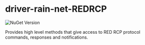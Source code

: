 # driver-rain-net-REDRCP

![NuGet Version](https://img.shields.io/nuget/v/SenseID.Readers)

<!---![NuGet Version](https://img.shields.io/nuget/:variant/:packageName)

[![NuGet-Colors](https://img.shields.io/nuget/v/MaterialDesignColors.svg?label=nuget:%20MaterialDesignColors)](https://www.nuget.org/packages/MaterialDesignColors/) -->

Provides high level methods that give access to RED RCP protocol commands, responses and notifications.

